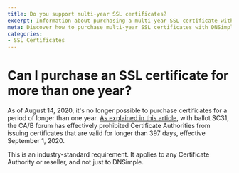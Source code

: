 ```yaml
---
title: Do you support multi-year SSL certificates?
excerpt: Information about purchasing a multi-year SSL certificate with DNSimple.
meta: Discover how to purchase multi-year SSL certificates with DNSimple, ensuring long-term security and peace of mind for your online presence.
categories:
- SSL Certificates
---
```


# Can I purchase an SSL certificate for more than one year?

As of August 14, 2020, it's no longer possible to purchase certificates for a period of longer than one year. [As explained in this article](https://blog.dnsimple.com/2020/08/ssl-certificates-1-year/), with ballot SC31, the CA/B forum has effectively prohibited Certificate Authorities from issuing certificates that are valid for longer than 397 days, effective September 1, 2020.

This is an industry-standard requirement. It applies to any Certificate Authority or reseller, and not just to DNSimple.
